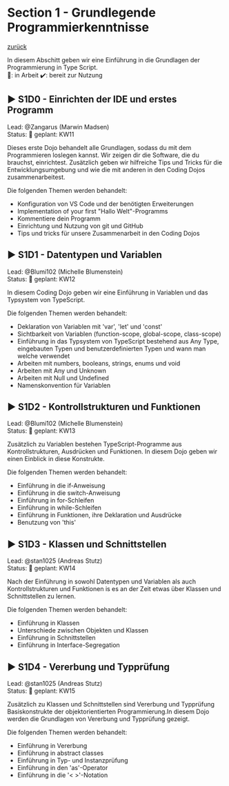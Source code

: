 
# Section 1 - Grundlegende Programmierkenntnisse

[zurück](https://github.com/VDI-CodING/codeING-main)

In diesem Abschitt geben wir eine Einführung in die Grundlagen der Programmierung in Type Script.  
:construction:: in Arbeit :heavy_check_mark:: bereit zur Nutzung

## :arrow_forward: S1D0 - Einrichten der IDE und erstes Programm
Lead: @Zangarus (Marwin Madsen)  
Status: :construction:
geplant: KW11

Dieses erste Dojo behandelt alle Grundlagen, sodass du mit dem Programmieren loslegen kannst. Wir zeigen dir die Software, die du brauchst, einrichtest. Zusätzlich geben wir hilfreiche Tips und Tricks für die Entwicklungsumgebung und wie die mit anderen in den Coding Dojos zusammenarbeitest.

Die folgenden Themen werden behandelt:

- Konfiguration von VS Code und der benötigten Erweiterungen
- Implementation of your first "Hallo Welt"-Programms
- Kommentiere dein Programm
- Einrichtung und Nutzung von git und GitHub
- Tips und tricks für unsere Zusammenarbeit in den Coding Dojos

## :arrow_forward: S1D1 - Datentypen und Variablen
Lead: @Blumi102 (Michelle Blumenstein)  
Status: :construction:
geplant: KW12

In diesem Coding Dojo geben wir eine Einführung in Variablen und das Typsystem von TypeScript. 

Die folgenden Themen werden behandelt:

- Deklaration von Variablen mit 'var', 'let' und 'const'
- Sichtbarkeit von Variablen (function-scope, global-scope, class-scope)
- Einführung in das Typsystem von TypeScript bestehend aus Any Type, eingebauten Typen und benutzerdefinierten Typen und wann man welche verwendet
- Arbeiten mit numbers, booleans, strings, enums und void
- Arbeiten mit Any und Unknown
- Arbeiten mit Null und Undefined
- Namenskonvention für Variablen


## :arrow_forward: S1D2 - Kontrollstrukturen und Funktionen
Lead: @Blumi102 (Michelle Blumenstein)  
Status: :construction:
geplant: KW13

Zusätzlich zu Variablen bestehen TypeScript-Programme aus Kontrollstrukturen, Ausdrücken und Funktionen. In diesem Dojo geben wir einen Einblick in diese Konstrukte.

Die folgenden Themen werden behandelt:

- Einführung in die if-Anweisung
- Einführung in die switch-Anweisung
- Einführung in for-Schleifen
- Einführung in while-Schleifen
- Einführung in Funktionen, ihre Deklaration und Ausdrücke
- Benutzung von 'this'


## :arrow_forward: S1D3 - Klassen und Schnittstellen
Lead: @stan1025 (Andreas Stutz)  
Status: :construction:
geplant: KW14

Nach der Einführung in sowohl Datentypen und Variablen als auch Kontrollstrukturen und Funktionen is es an der Zeit etwas über Klassen und Schnittstellen zu lernen.

Die folgenden Themen werden behandelt:
- Einführung in Klassen
- Unterschiede zwischen Objekten und Klassen
- Einführung in Schnittstellen
- Einführung in Interface-Segregation



## :arrow_forward: S1D4 - Vererbung und Typprüfung
Lead: @stan1025 (Andreas Stutz)  
Status: :construction:
geplant: KW15

Zusätzlich zu Klassen und Schnittstellen sind Vererbung und Typprüfung Basiskonstrukte der objektorientierten Programmierung.In diesem Dojo werden die Grundlagen von Vererbung und Typprüfung gezeigt.

Die folgenden Themen werden behandelt:
- Einführung in Vererbung
- Einführung in abstract classes
- Einführung in Typ- und Instanzprüfung
- Einführung in den 'as'-Operator
- Einführung in die '< >'-Notation

